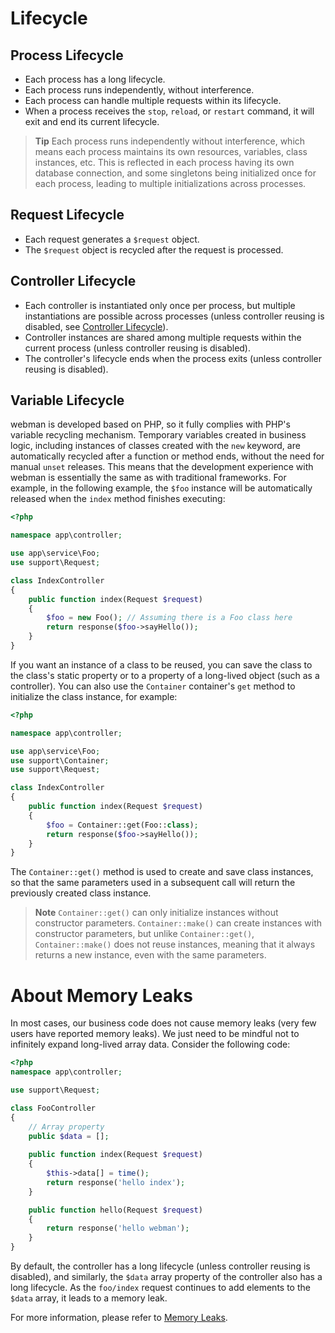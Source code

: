 # Lifecycle

## Process Lifecycle
- Each process has a long lifecycle.
- Each process runs independently, without interference.
- Each process can handle multiple requests within its lifecycle.
- When a process receives the `stop`, `reload`, or `restart` command, it will exit and end its current lifecycle.

> **Tip**
> Each process runs independently without interference, which means each process maintains its own resources, variables, class instances, etc. This is reflected in each process having its own database connection, and some singletons being initialized once for each process, leading to multiple initializations across processes.

## Request Lifecycle
- Each request generates a `$request` object.
- The `$request` object is recycled after the request is processed.

## Controller Lifecycle
- Each controller is instantiated only once per process, but multiple instantiations are possible across processes (unless controller reusing is disabled, see [Controller Lifecycle](https://www.workerman.net/doc/webman/controller.html#%E7%94%9F%E5%91%BD%E5%91%A8%E6%9C%9F)).
- Controller instances are shared among multiple requests within the current process (unless controller reusing is disabled).
- The controller's lifecycle ends when the process exits (unless controller reusing is disabled).

## Variable Lifecycle
webman is developed based on PHP, so it fully complies with PHP's variable recycling mechanism. Temporary variables created in business logic, including instances of classes created with the `new` keyword, are automatically recycled after a function or method ends, without the need for manual `unset` releases. This means that the development experience with webman is essentially the same as with traditional frameworks. For example, in the following example, the `$foo` instance will be automatically released when the `index` method finishes executing:
```php
<?php

namespace app\controller;

use app\service\Foo;
use support\Request;

class IndexController
{
    public function index(Request $request)
    {
        $foo = new Foo(); // Assuming there is a Foo class here
        return response($foo->sayHello());
    }
}
```
If you want an instance of a class to be reused, you can save the class to the class's static property or to a property of a long-lived object (such as a controller). You can also use the `Container` container's `get` method to initialize the class instance, for example:
```php
<?php

namespace app\controller;

use app\service\Foo;
use support\Container;
use support\Request;

class IndexController
{
    public function index(Request $request)
    {
        $foo = Container::get(Foo::class);
        return response($foo->sayHello());
    }
}
```
The `Container::get()` method is used to create and save class instances, so that the same parameters used in a subsequent call will return the previously created class instance.

> **Note**
> `Container::get()` can only initialize instances without constructor parameters. `Container::make()` can create instances with constructor parameters, but unlike `Container::get()`, `Container::make()` does not reuse instances, meaning that it always returns a new instance, even with the same parameters.

# About Memory Leaks
In most cases, our business code does not cause memory leaks (very few users have reported memory leaks). We just need to be mindful not to infinitely expand long-lived array data. Consider the following code:
```php
<?php
namespace app\controller;

use support\Request;

class FooController
{
    // Array property
    public $data = [];
    
    public function index(Request $request)
    {
        $this->data[] = time();
        return response('hello index');
    }

    public function hello(Request $request)
    {
        return response('hello webman');
    }
}
```
By default, the controller has a long lifecycle (unless controller reusing is disabled), and similarly, the `$data` array property of the controller also has a long lifecycle. As the `foo/index` request continues to add elements to the `$data` array, it leads to a memory leak.

For more information, please refer to [Memory Leaks](./memory-leak.md).
